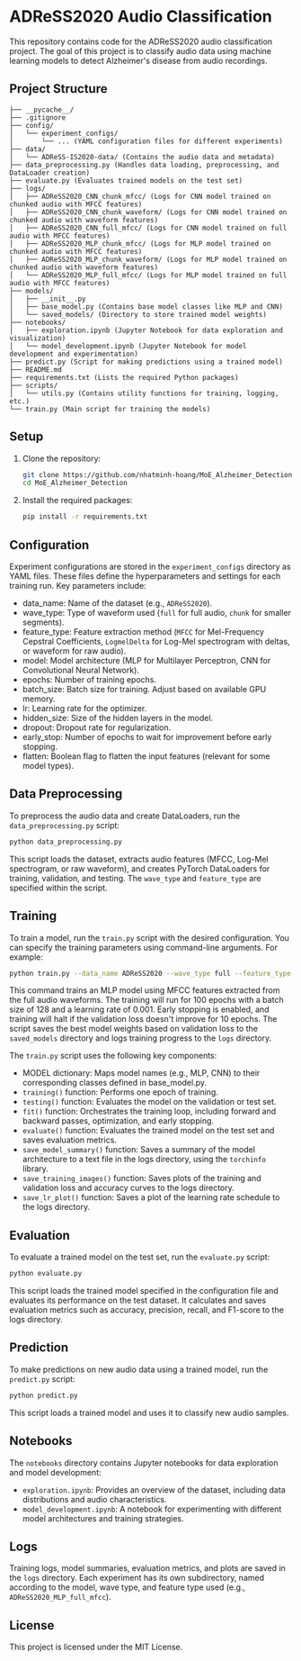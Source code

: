 # ADReSS2020 Audio Classification

This repository contains code for the ADReSS2020 audio classification project. The goal of this project is to classify audio data using machine learning models to detect Alzheimer's disease from audio recordings.

## Project Structure

```
├── __pycache__/
├── .gitignore
├── config/
│   └── experiment_configs/
│       └── ... (YAML configuration files for different experiments)
├── data/
│   └── ADReSS-IS2020-data/ (Contains the audio data and metadata)
├── data_preprocessing.py (Handles data loading, preprocessing, and DataLoader creation)
├── evaluate.py (Evaluates trained models on the test set)
├── logs/
│   ├── ADReSS2020_CNN_chunk_mfcc/ (Logs for CNN model trained on chunked audio with MFCC features)
│   ├── ADReSS2020_CNN_chunk_waveform/ (Logs for CNN model trained on chunked audio with waveform features)
│   ├── ADReSS2020_CNN_full_mfcc/ (Logs for CNN model trained on full audio with MFCC features)
│   ├── ADReSS2020_MLP_chunk_mfcc/ (Logs for MLP model trained on chunked audio with MFCC features)
│   ├── ADReSS2020_MLP_chunk_waveform/ (Logs for MLP model trained on chunked audio with waveform features)
│   └── ADReSS2020_MLP_full_mfcc/ (Logs for MLP model trained on full audio with MFCC features)
├── models/
│   ├── __init__.py
│   ├── base_model.py (Contains base model classes like MLP and CNN)
│   └── saved_models/ (Directory to store trained model weights)
├── notebooks/
│   ├── exploration.ipynb (Jupyter Notebook for data exploration and visualization)
│   └── model_development.ipynb (Jupyter Notebook for model development and experimentation)
├── predict.py (Script for making predictions using a trained model)
├── README.md
├── requirements.txt (Lists the required Python packages)
├── scripts/
│   └── utils.py (Contains utility functions for training, logging, etc.)
└── train.py (Main script for training the models)
```

## Setup

1.  Clone the repository:

    ```sh
    git clone https://github.com/nhatminh-hoang/MoE_Alzheimer_Detection.git
    cd MoE_Alzheimer_Detection
    ```
2.  Install the required packages:

    ```sh
    pip install -r requirements.txt
    ```

## Configuration

Experiment configurations are stored in the ```experiment_configs``` directory as YAML files. These files define the hyperparameters and settings for each training run.  Key parameters include:

*   data_name: Name of the dataset (e.g., `ADReSS2020`).
*   wave_type: Type of waveform used (`full` for full audio, `chunk` for smaller segments).
*   feature_type: Feature extraction method (`MFCC` for Mel-Frequency Cepstral Coefficients, `LogmelDelta` for Log-Mel spectrogram with deltas, or waveform for raw audio).
*   model: Model architecture (MLP for Multilayer Perceptron, CNN for Convolutional Neural Network).
*   epochs: Number of training epochs.
*   batch_size: Batch size for training.  Adjust based on available GPU memory.
*   lr: Learning rate for the optimizer.
*   hidden_size: Size of the hidden layers in the model.
*   dropout: Dropout rate for regularization.
*   early_stop: Number of epochs to wait for improvement before early stopping.
*   flatten: Boolean flag to flatten the input features (relevant for some model types).

## Data Preprocessing

To preprocess the audio data and create DataLoaders, run the ```data_preprocessing.py``` script:

```sh
python data_preprocessing.py
```

This script loads the dataset, extracts audio features (MFCC, Log-Mel spectrogram, or raw waveform), and creates PyTorch DataLoaders for training, validation, and testing.  The ```wave_type``` and ```feature_type``` are specified within the script.

## Training

To train a model, run the ```train.py```  script with the desired configuration.  You can specify the training parameters using command-line arguments.  For example:

```sh
python train.py --data_name ADReSS2020 --wave_type full --feature_type MFCC --model MLP --epochs 100 --batch_size 128 --lr 0.001 --hidden_size 128 --dropout 0.5 --early_stop 10
```

This command trains an MLP model using MFCC features extracted from the full audio waveforms. The training will run for 100 epochs with a batch size of 128 and a learning rate of 0.001. Early stopping is enabled, and training will halt if the validation loss doesn't improve for 10 epochs. The script saves the best model weights based on validation loss to the ```saved_models``` directory and logs training progress to the ```logs``` directory.

The ```train.py``` script uses the following key components:

*   MODEL dictionary: Maps model names (e.g., MLP, CNN) to their corresponding classes defined in base_model.py.
*   ```training()``` function: Performs one epoch of training.
*   ```testing()``` function: Evaluates the model on the validation or test set.
*   ```fit()``` function: Orchestrates the training loop, including forward and backward passes, optimization, and early stopping.
*   ```evaluate()``` function: Evaluates the trained model on the test set and saves evaluation metrics.
*   ```save_model_summary()``` function: Saves a summary of the model architecture to a text file in the logs directory, using the `torchinfo` library.
*   ```save_training_images()``` function: Saves plots of the training and validation loss and accuracy curves to the logs directory.
*   ```save_lr_plot()``` function: Saves a plot of the learning rate schedule to the logs directory.

## Evaluation

To evaluate a trained model on the test set, run the ```evaluate.py``` script:

```sh
python evaluate.py
```

This script loads the trained model specified in the configuration file and evaluates its performance on the test dataset. It calculates and saves evaluation metrics such as accuracy, precision, recall, and F1-score to the logs directory.

## Prediction

To make predictions on new audio data using a trained model, run the ```predict.py``` script:

```sh
python predict.py
```

This script loads a trained model and uses it to classify new audio samples.

## Notebooks

The ```notebooks``` directory contains Jupyter notebooks for data exploration and model development:

*   ```exploration.ipynb```: Provides an overview of the dataset, including data distributions and audio characteristics.
*   ```model_development.ipynb```:  A notebook for experimenting with different model architectures and training strategies.

## Logs

Training logs, model summaries, evaluation metrics, and plots are saved in the ```logs``` directory. Each experiment has its own subdirectory, named according to the model, wave type, and feature type used (e.g., `ADReSS2020_MLP_full_mfcc`).

## License

This project is licensed under the MIT License.
